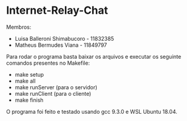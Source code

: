 # Internet-Relay-Chat

Membros:
- Luisa Balleroni Shimabucoro - 11832385
- Matheus Bermudes Viana - 11849797

Para rodar o programa basta baixar os arquivos e executar os seguinte comandos presentes no Makefile:
- make setup
- make all
- make runServer (para o servidor)
- make runClient (para o cliente)
- make finish

O programa foi feito e testado usando gcc 9.3.0 e WSL Ubuntu 18.04.
